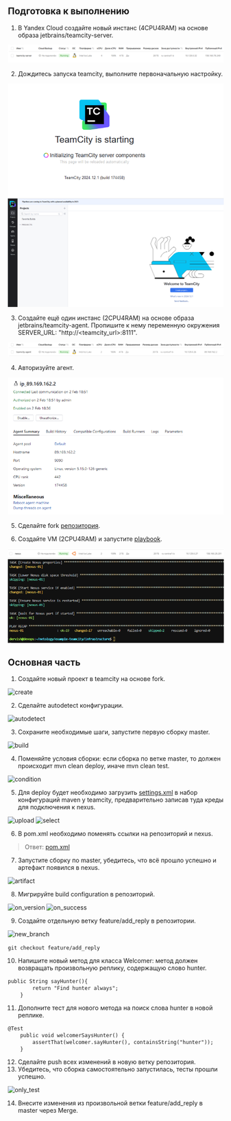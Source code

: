 ## Подготовка к выполнению

1. В Yandex Cloud создайте новый инстанс (4CPU4RAM) на основе образа jetbrains/teamcity-server.

![server](./task1/server.png)

2. Дождитесь запуска teamcity, выполните первоначальную настройку.

![install](./task1/install.png)
![setup](./task1/setup.png)

3. Создайте ещё один инстанс (2CPU4RAM) на основе образа jetbrains/teamcity-agent. Пропишите к нему переменную окружения SERVER_URL: "http://<teamcity_url>:8111".

![agent](./task1/agent.png)

4. Авторизуйте агент.

![auth](./task1/auth.png)

5. Сделайте fork [репозитория](https://github.com/aragastmatb/example-teamcity).

6. Создайте VM (2CPU4RAM) и запустите [playbook](./infrastructure/site.yml).

![nexus](./task1/nexus.png)
![play](./task1/play.png)

## Основная часть

1. Создайте новый проект в teamcity на основе fork.

![create](./task2/create.png)

2. Сделайте autodetect конфигурации.

![autodetect](./task2/autodetect.png)

3. Сохраните необходимые шаги, запустите первую сборку master.

![build](./task2/build.png)

4. Поменяйте условия сборки: если сборка по ветке master, то должен происходит mvn clean deploy, иначе mvn clean test.

![condition](./task2/condition.png)

5. Для deploy будет необходимо загрузить [settings.xml](https://github.com/netology-code/mnt-homeworks/blob/MNT-video/09-ci-05-teamcity/teamcity/settings.xml) в набор конфигураций maven у teamcity, предварительно записав туда креды для подключения к nexus.

![upload](./task2/upload.png)
![select](./task2/select.png)

6. В pom.xml необходимо поменять ссылки на репозиторий и nexus.

>Ответ: [pom.xml](/pom.xml)

7. Запустите сборку по master, убедитесь, что всё прошло успешно и артефакт появился в nexus.

![artifact](./task2/artifact.png)

8. Мигрируйте build configuration в репозиторий.

![on_version](./task2/on_version.png)
![on_success](./task2/on_success.png)

9. Создайте отдельную ветку feature/add_reply в репозитории.

![new_branch](./task2/new_branch.png)

`git checkout feature/add_reply`

10. Напишите новый метод для класса Welcomer: метод должен возвращать произвольную реплику, содержащую слово hunter.

```
public String sayHunter(){
		return "Find hunter always";
	}
```

11. Дополните тест для нового метода на поиск слова hunter в новой реплике.

```
@Test
	public void welcomerSaysHunter() {
		assertThat(welcomer.sayHunter(), containsString("hunter"));
	}
```

12. Сделайте push всех изменений в новую ветку репозитория.
13. Убедитесь, что сборка самостоятельно запустилась, тесты прошли успешно.

![only_test](./task2/only_test.png)

14. Внесите изменения из произвольной ветки feature/add_reply в master через Merge.
